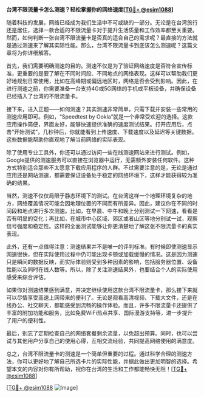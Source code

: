 **台湾不限流量卡怎么测速？轻松掌握你的网络速度[[TG💪+ @esim1088](https://t.me/s/esim1088)]**

随着科技的发展，网络已经成为我们生活中不可或缺的一部分。无论是在台湾旅行还是居住，选择一款合适的不限流量卡对于提升生活质量和工作效率都至关重要。然而，如何判断一张台湾不限流量卡是否真的适合自己的需求呢？最直接的方法就是通过测速来了解其实际性能。那么，台湾不限流量卡到底该怎么测速呢？这篇文章将为你详细解答。

首先，我们需要明确测速的目的。测速不仅是为了验证网络速度是否符合宣传标准，更重要的是要了解在不同时间段、不同地点的网络表现。这样可以帮助我们更好地规划日常使用，比如在高峰期或偏远地区时，网络是否会受到影响。因此，在进行测速之前，你需要准备一台支持4G或5G网络的手机或平板设备，并确保设备已经插入了台湾的不限流量卡。

接下来，进入正题——如何测速？其实测速非常简单，只需下载并安装一些常用的测速应用即可。例如，“Speedtest by Ookla”就是一个非常受欢迎的选择。这款应用操作简便，界面友好，能够快速提供准确的速度测试结果。打开应用后，点击“开始测试”，几秒钟后，你就能看到上传速度、下载速度以及延迟等关键数据。这些数据能帮助你直观地了解当前网络的实际表现。

除了使用专业工具外，你还可以通过访问一些在线测速网站来进行测试。例如，Google提供的测速服务可以直接在浏览器中运行，无需额外安装任何软件。这种方式特别适合那些不太愿意下载应用程序的人群。不过需要注意的是，无论是通过应用还是网站测速，都需要保证设备处于稳定的网络环境下，这样才能获得较为准确的结果。

当然，测速不仅仅局限于静态环境下的测试。在台湾这样一个地理环境复杂的地方，网络覆盖情况可能会因地理位置的不同而有所差异。因此，建议你在不同的时间段和地点进行多次测速。比如，在早晨、中午和晚上分别测试一下网速，看看是否有明显的变化；再比如，在城市中心区域、郊区或者山区等地分别试一试，观察信号强度和稳定性。这样的全面测试能够让你更清楚地了解这张不限流量卡的真实表现。

此外，还有一点值得注意：测速结果并不是唯一的评判标准。有时候即使测速显示网速很快，但在实际使用过程中仍可能出现卡顿或加载缓慢的情况。这是因为测速只是瞬间的数据反映，而实际体验则受到多种因素的影响，包括服务器位置、设备性能以及同时在线人数等。所以，除了关注测速结果外，也要结合个人的实际使用感受来综合评估。

如果你对测速结果感到满意，并决定继续使用这款台湾不限流量卡，那么接下来就可以尽情享受高速上网带来的便利了。无论是观看高清视频、下载大文件，还是在线办公、社交聊天，都能感受到流畅的操作体验。而且，许多不限流量卡还提供了丰富的附加功能和服务，比如免费WiFi热点共享、国际漫游支持等，进一步提升了用户的便利性。

最后，别忘了定期检查自己的网络套餐剩余流量，以免超出预算。同时，也可以尝试与其他用户分享自己的使用心得，互相交流经验，共同提高网络使用的满意度。

总之，台湾不限流量卡的测速是一个简单但重要的过程。通过科学合理的测速方法，你可以更好地了解自己所选卡片的实际性能，并据此做出更加明智的选择。希望本文的内容对你有所帮助，祝你在台湾的生活和工作都能畅快无阻！[[TG💪+ @esim1088](https://t.me/s/esim1088)]

[[TG💪+ @esim1088](https://t.me/s/esim1088) ![Image](https://i.postimg.cc/4NQfJmqS/Snipaste-2025-05-13-00-14-12.png)]